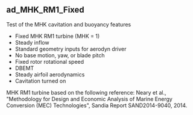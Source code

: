 ## ad_MHK_RM1_Fixed

Test of the MHK cavitation and buoyancy features

- Fixed MHK RM1 turbine (MHK = 1)
- Steady inflow
- Standard geometry inputs for aerodyn driver
- No base motion, yaw, or blade pitch
- Fixed rotor rotational speed
- DBEMT
- Steady airfoil aerodynamics
- Cavitation turned on

MHK RM1 turbine based on the following reference:
Neary et al., "Methodology for Design and Economic Analysis of Marine Energy 
Conversion (MEC) Technologies", Sandia Report SAND2014-9040, 2014.
